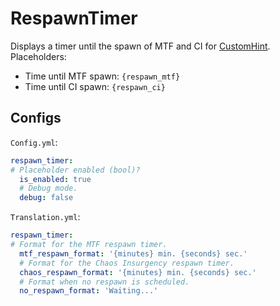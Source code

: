 # RespawnTimer
Displays a timer until the spawn of MTF and CI for [CustomHint](https://github.com/BTF-SCPSL/CustomHint).  
Placeholders:
- Time until MTF spawn: `{respawn_mtf}`
- Time until CI spawn: `{respawn_ci}`

## Configs
`Config.yml`:
```yaml
respawn_timer:
# Placeholder enabled (bool)?
  is_enabled: true
  # Debug mode.
  debug: false
```
`Translation.yml`:
```yaml
respawn_timer:
# Format for the MTF respawn timer.
  mtf_respawn_format: '{minutes} min. {seconds} sec.'
  # Format for the Chaos Insurgency respawn timer.
  chaos_respawn_format: '{minutes} min. {seconds} sec.'
  # Format when no respawn is scheduled.
  no_respawn_format: 'Waiting...'
```
